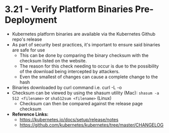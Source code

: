 # 3.21 - Verify Platform Binaries Pre-Deployment

- Kubernetes platform binaries are available via the Kubernetes Github repo's release
- As part of security best practices, it's important to ensure said binaries are safe for use
  - This can be done by comparing the binary checksum with the checksum
listed on the website.
  - The reason for this check needing to occur is due to the possibility of the download being intercepted by attackers.
  - Even the smallest of changes can cause a complete change to the hash
- Binaries downloaded by curl command i.e. curl <url> -L -o <filename>
- Checksum can be viewed by using the shasum utility (Mac): `shasum -a 512 <filename>` or `sha512sum <filename>` (Linux)
  - Checksum can then be compared against the release page checksum
- **Reference Links:**
  - https://kubernetes.io/docs/setup/release/notes
  - https://github.com/kubernetes/kubernetes/tree/master/CHANGELOG
